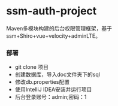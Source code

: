 # ssm-auth-project
Maven多模块构建的后台权限管理框架，基于ssm+Shiro+vue+velocity+adminLTE。

### 部署
- git clone 项目
- 创建数据库，导入doc文件夹下的sql
- 修改db.properties配置
- 使用IntelliJ IDEA安装并运行项目
- 后台登录账号：admin;密码：1



